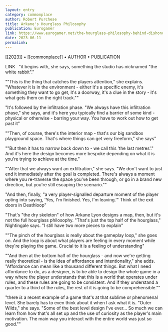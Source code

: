 ```yaml
---
layout: entry
category: commonplace
author: Robert Purchese
title: Arkane's Hourglass Philosophy
publication: Eurogamer
link: https://www.eurogamer.net/the-hourglass-philosophy-behind-dishonored-and-deathloops-genre-leading-level-design
date: 2023-06-11
permalink:
---
```


[[2023]] • [[commonplace]] • AUTHOR • PUBLICATION

LINK
 
"it begins with, she says, something the studio has nicknamed "the white rabbit"."

""This is the thing that catches the players attention," she explains. "Whatever it is in the environment - either it's a specific enemy, it's something they want to go get, it's a doorway, it's a clue in the story - it's what gets them on the right track.""

"It's followed by the infiltration phase. "We always have this infiltration phase," she says, and it's here you typically find a barrier of some kind - physical or otherwise - barring your way. You have to work out how to get past it"

""Then, of course, there's the interior map - that's our big sandbox playground space. That's where things can get very freeform," she says"

""But then it has to narrow back down to - we call this 'the last metres'." And it's here the design becomes more bespoke depending on what it is you're trying to achieve at the time."

""After that we always want an exfiltration," she says. "We don't want to just end it immediately after the goal is completed. There's always a moment where you re-traverse the space you've been through, or go in a brand new direction, but you're still escaping the scenario.""

"And then, finally, "a very player-signalled departure moment of the player opting into saying, 'Yes, I'm finished. Yes, I'm leaving.'" Think of the exit doors in Deathloop"

"That's "the dry skeleton" of how Arkane Lyon designs a map, then, but it's not the full hourglass philosophy. "That's just the top half of the hourglass," Nightingale says. "I still have two more pieces to explain"

""The pinch of the hourglass is really about the gameplay loop," she goes on. And the loop is about what players are feeling in every moment while they're playing the game. Crucial to it is a feeling of understanding"

""And then at the bottom half of the hourglass - and now we're getting really theoretical - is the idea of affordance and intentionality," she adds. "Affordance can mean like a thousand different things. But what I need affordance to do, as a designer, is to be able to design the whole game in a way where the player understands that this is a world that operates under rules, and these rules are going to be consistent. And if they understand a quarter to a third of the rules, the rest of it is going to be comprehensible.""

"there *is* a recent example of a game that's at that sublime or phenomenal level. She barely has to even think about it when I ask what it is. "Outer Wilds," she says. "Some of the best level design I've ever... So much we can learn from how that's all set up and the use of curiosity as the player's main motivation. The main way you interact with the entire world was just so good.""
